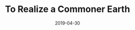 ---
date: 2019-04-30
title: "To Realize a Commoner Earth"
utcId: utc001
notesShort:
>
 Lorem ipsum dolor sit amet, consectetur adipiscing elit. Aenean interdum quam sit amet porta mollis.
notesLong:
>
 Lorem ipsum dolor sit amet, consectetur adipiscing elit. Aenean interdum quam sit amet porta mollis. Donec non bibendum lorem. Phasellus quis sem quis nibh elementum vehicula. Donec ac vestibulum est. Aenean at iaculis neque, eu porttitor massa. Aenean blandit vulputate purus quis ullamcorper. Nam sit amet justo at urna dictum eleifend non eget lorem. <a href="#">Vivamus</a> at laoreet sem.
credits:
 - <a href="#">someone</a> asdf
 - <a href="#">someone</a> asdf
 - <a href="#">someone</a> asdf
 - <a href="#">someone</a> asdf
---